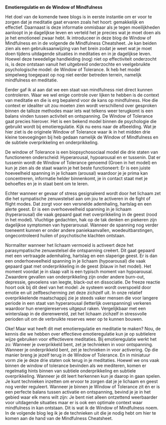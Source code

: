**Emotieregulatie en de Window of Mindfulness**

Het doel van de komende twee blogs is in eerste instantie om er voor te zorgen dat je meditatie gaat ervaren zoals het hoort: gemakkelijk en effectief. Daarnaast is deze informatie onmisbaar als je tegen moeilijkheden aanloopt in je dagelijkse leven en verteld het je precies wat je moet doen als je het emotioneel zwaar hebt. Ik introduceer in deze blog de Window of Mindfulness en in de volgende de Mindfulness Cheatsheet. Je kan beiden zien als een gebruiksaanwijzing van het brein zodat je weet wat je moet doen tijdens uitdagende situaties in meditaties en in je dagelijkse leven. Hoewel deze tweedelige handleiding (nog) niet op effectiviteit onderzocht is, is deze ontstaan vanuit het uitgebreid onderzochte en veelgebruikte psychologische model: de Window of Tolerance. Ik heb het model simpelweg toegepast op nog niet eerder betreden terrein, namelijk mindfulness en meditatie. 

Eerder gaf ik al aan dat we een staat van mindfulness niet direct kunnen controleren. Waar we wel enige controle over lijken te hebben is de context van meditatie en die is erg bepalend voor de kans op mindfulness. Hoe die context er idealiter uit zou moeten zien wordt verschillend over gesproken binnen de talloze methodes maar iets wat telkens weer terugkomt is een balans vinden tussen activiteit en ontspanning. De Window of Tolerance gaat precies hierover. Het is een bekend model binnen de psychologie die gebruikt wordt bij emotieregulatie. Kijk nu eens naar de afbeelding. Wat je hier ziet is de originele Window of Tolerance waar ik in het midden drie kleine toevoegingen bij heb gedaan namelijk de Window of Mindfulness en de subtiele overprikkeling en onderprikkeling.

De window of Tolerance is een biopsychosociaal model die drie staten van functioneren onderscheid: Hyperarousal, hypoarousal en er tussenin. Dat er tussenin wordt de Window of Tolerance genoemd (Groen in het model) en kun je zien als de staat waarin je het beste functioneert: Er is een juiste hoeveelheid spanning in je lichaam (arousal) waardoor je je prima kan concentreren, informatie helder binnenkomt, je in contact staat met je behoeftes en je in staat bent om te leren. 

Echter wanneer er gevaar of stress gesignaleerd wordt door het lichaam zet die het sympatische zenuwstelsel aan om jou te activeren in de fight of flight modes. Dat zorgt voor een versnelde ademhaling, hartslag en een alerte geest. Er is een overhoeveelheid spanning in je lichaam (hyperarousal) die vaak gepaard gaat met overprikkeling in de geest (rood in het model). Vluchtige gedachten, hak op de tak denken en piekeren zijn dagelijkse symptomen van hyperarousal. Wanneer de spanning nog verder toeneemt kunnen er onder andere paniekaanvallen, woedeuitbarstingen, ongecontroleerd huilen of psychotische klachten ontstaan. 

Normaliter wanneer het lichaam vermoeid is activeert deze het parasympatische zenuwstelsel die ontspanning creëert. Dit gaat gepaard met een vertraagde ademhaling, hartslag en een slaperige geest. Er is dan een onderhoeveelheid spanning in je lichaam (hypoarousal) die vaak gepaard gaat met onderprikkeling in de geest (blauw in het model). Het moment voordat je in slaap valt is een typisch moment van hypoarousal. Zwaardere gevallen van onderprikkeling zijn onder andere burn-out, depressie, gevoelens van leegte, black-out en dissociatie. De freeze reactie hoort ook bij dit deel van het model: Je systeem wordt overspoeld door emotie en uit zelfbescherming zet deze zichzelf uit. In onze relatief overprikkelende maatschappij zie je steeds vaker mensen die voor langere periode in een staat van hyperarousal (letterlijk overspanning) verkeren waardoor hun energiereserves uitgeput raken. Vergelijkbaar met een winterslaap in de dierenwereld, zet het lichaam zichzelf in stressvolle perioden uit om de verbruikte reserves weer op te kunnen bouwen. 

Oke! Maar wat heeft dit met emotieregulatie en meditatie te maken? Nou, de kennis die we hebben over effectieve emotieregulatie kun je op subtielere wijze gebruiken voor effectievere meditaties. Bij emotieregulatie werkt het zo: Wanneer je overprikkeld bent, zet je technieken in voor ontspanning. Wanneer je onderprikkeld bent, zet je technieken in voor activering. Op die manier breng je jezelf terug in de Window of Tolerance. En in miniatuur vorm zie je deze drie staten ook terug in je meditaties. Hoewel we ons vaak binnen de window of tolerance bevinden als we mediteren, komen er regelmatig hints binnen van subtiele onderprikkeling en subtiele overprikkeling. Wanneer je dit leert herkennen kun je daarop in gaan spelen. Je kunt technieken inzetten om ervoor te zorgen dat je je lichaam en geest nog verder reguleert. Wanneer je binnen je Window of Tolerance zit én er is een perfecte balans tussen activatie en ontspanning, bevind je je in het gebied waar elk mens wilt zijn: Je bent niet alleen ontzettend weerbaarder voor uitdagende situaties maar er is ook een optimale context waar mindfulness in kan ontstaan. Dit is wat ik de Window of Mindfulness noem. In de volgende blog leg ik je de technieken uit die je nodig hebt om hier te komen aan de hand van de Mindfulness Cheatsheet. 
